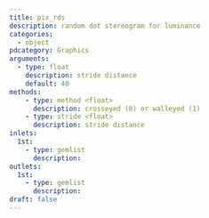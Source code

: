```yaml
---
title: pix_rds
description: random dot stereogram for luminance
categories:
  - object
pdcategory: Graphics
arguments:
  - type: float
    description: stride distance
    default: 40
methods:
    - type: method <float>
      description: crosseyed (0) or walleyed (1)
    - type: stride <float>
      description: stride distance
inlets:
  1st:
    - type: gemlist
      description:
outlets:
  1st:
    - type: gemlist
      description:
draft: false
---
```

